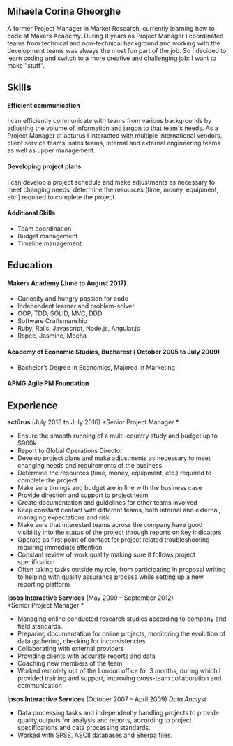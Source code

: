 ## Mihaela Corina Gheorghe

A former Project Manager in Market Research, currently learning how to code at Makers Academy. During 8 years as Project Manager I coordinated teams from technical and non-technical background and working with the development teams was always the most fun part of the job. So I decided to learn coding and switch to a more creative and challenging job: I want to make "stuff".

## Skills

#### Efficient communication

I can efficiently communicate with teams from various backgrounds by adjusting the volume of information and jargon to that team's needs. As a Project Manager at acturus I interacted with multiple international vendors, client service teams, sales teams, internal and external engineering teams as well as upper management.

#### Developing project plans 

I can develop a project schedule and make adjustments as necessary to meet changing needs, determine the resources (time, money, equipment, etc.) required to complete the project

#### Additional Skills
- Team coordination
- Budget management
- Timeline management 

## Education

#### Makers Academy (June to August 2017)

- Curiosity and hungry passion for code
- Independent learner and problem-solver
- OOP, TDD, SOLID, MVC, DDD
- Software Craftsmanship
- Ruby, Rails, Javascript, Node.js, Angular.js
- Rspec, Jasmine, Mocha

#### Academy of Economic Studies, Bucharest ( October 2005 to July 2009)

- Bachelor’s Degree in Economics, Majored in Marketing

#### APMG Agile PM Foundation 

## Experience

**actûrus** (July 2013 to July 2016)
*Senior Project Manager *

- Ensure the smooth running of a multi-country study and budget up to $900k
- Report to Global Operations Director
- Develop project plans and make adjustments as necessary to meet changing needs and requirements of the business
- Determine the resources (time, money, equipment, etc.) required to complete the project
- Make sure timings and budget are in line with the business case
- Provide direction and support to project team
- Create documentation and guidelines for other teams involved
- Keep constant contact with different teams, both internal and external, managing expectations and risk
- Make sure that interested teams across the company have good visibility into the status of the project through reports on key indicators
- Operate as first point of contact for project related troubleshooting requiring immediate attention
- Constant review of work quality making sure it follows project specification
- Often taking tasks outside my role, from participating in proposal writing to helping with quality assurance process while setting up a new reporting platform

**Ipsos Interactive Services** (May 2009 – September 2012)   
*Senior Project Manager *  

- Managing online conducted research studies according to company and field standards.
- Preparing documentation for online projects, monitoring the evolution of data gathering, checking for inconsistencies
- Collaborating with external providers
- Providing clients with accurate reports and data
- Coaching new members of the team
- Worked remotely out of the London office for 3 months, during which I provided training and support, improving cross-team collaboration and communication

**Ipsos Interactive Services** (October 2007 – April 2009)
*Data Analyst*

- Data processing tasks and independently handling projects to provide quality outputs for analysis and reports, according to project specifications and data processing standards.
- Worked with SPSS, ASCII databases and Sherpa files.

